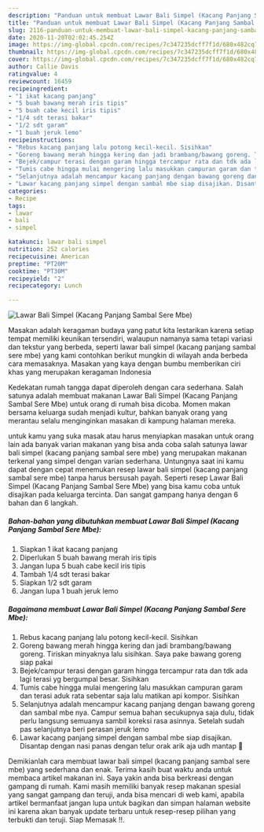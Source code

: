 ```yaml
---
description: "Panduan untuk membuat Lawar Bali Simpel (Kacang Panjang Sambal Sere Mbe) minggu ini"
title: "Panduan untuk membuat Lawar Bali Simpel (Kacang Panjang Sambal Sere Mbe) minggu ini"
slug: 2116-panduan-untuk-membuat-lawar-bali-simpel-kacang-panjang-sambal-sere-mbe-minggu-ini
date: 2020-11-20T02:02:45.254Z
image: https://img-global.cpcdn.com/recipes/7c347235dcff7f1d/680x482cq70/lawar-bali-simpel-kacang-panjang-sambal-sere-mbe-foto-resep-utama.jpg
thumbnail: https://img-global.cpcdn.com/recipes/7c347235dcff7f1d/680x482cq70/lawar-bali-simpel-kacang-panjang-sambal-sere-mbe-foto-resep-utama.jpg
cover: https://img-global.cpcdn.com/recipes/7c347235dcff7f1d/680x482cq70/lawar-bali-simpel-kacang-panjang-sambal-sere-mbe-foto-resep-utama.jpg
author: Callie Davis
ratingvalue: 4
reviewcount: 16459
recipeingredient:
- "1 ikat kacang panjang"
- "5 buah bawang merah iris tipis"
- "5 buah cabe kecil iris tipis"
- "1/4 sdt terasi bakar"
- "1/2 sdt garam"
- "1 buah jeruk lemo"
recipeinstructions:
- "Rebus kacang panjang lalu potong kecil-kecil. Sisihkan"
- "Goreng bawang merah hingga kering dan jadi brambang/bawang goreng. Tiriskan minyaknya lalu sisihkan. Saya pake bawang goreng siap pakai"
- "Bejek/campur terasi dengan garam hingga tercampur rata dan tdk ada lagi terasi yg bergumpal besar. Sisihkan"
- "Tumis cabe hingga mulai mengering lalu masukkan campuran garam dan terasi aduk rata sebentar saja lalu matikan api kompor. Sisihkan"
- "Selanjutnya adalah mencampur kacang panjang dengan bawang goreng dan sambal mbe nya. Campur semua bahan secukupnya saja dulu, tidak perlu langsung semuanya sambil koreksi rasa asinnya. Setelah sudah pas selanjutnya beri perasan jeruk lemo"
- "Lawar kacang panjang simpel dengan sambal mbe siap disajikan. Disantap dengan nasi panas dengan telur orak arik aja udh mantap 🤤"
categories:
- Recipe
tags:
- lawar
- bali
- simpel

katakunci: lawar bali simpel 
nutrition: 252 calories
recipecuisine: American
preptime: "PT20M"
cooktime: "PT30M"
recipeyield: "2"
recipecategory: Lunch

---
```



![Lawar Bali Simpel (Kacang Panjang Sambal Sere Mbe)](https://img-global.cpcdn.com/recipes/7c347235dcff7f1d/680x482cq70/lawar-bali-simpel-kacang-panjang-sambal-sere-mbe-foto-resep-utama.jpg)

Masakan adalah keragaman budaya yang patut kita lestarikan karena setiap tempat memiliki keunikan tersendiri, walaupun namanya sama tetapi variasi dan tekstur yang berbeda, seperti lawar bali simpel (kacang panjang sambal sere mbe) yang kami contohkan berikut mungkin di wilayah anda berbeda cara memasaknya. Masakan yang kaya dengan bumbu memberikan ciri khas yang merupakan keragaman Indonesia

Kedekatan rumah tangga dapat diperoleh dengan cara sederhana. Salah satunya adalah membuat makanan Lawar Bali Simpel (Kacang Panjang Sambal Sere Mbe) untuk orang di rumah bisa dicoba. Momen makan bersama keluarga sudah menjadi kultur, bahkan banyak orang yang merantau selalu menginginkan masakan di kampung halaman mereka.



untuk kamu yang suka masak atau harus menyiapkan masakan untuk orang lain ada banyak varian makanan yang bisa anda coba salah satunya lawar bali simpel (kacang panjang sambal sere mbe) yang merupakan makanan terkenal yang simpel dengan varian sederhana. Untungnya saat ini kamu dapat dengan cepat menemukan resep lawar bali simpel (kacang panjang sambal sere mbe) tanpa harus bersusah payah.
Seperti resep Lawar Bali Simpel (Kacang Panjang Sambal Sere Mbe) yang bisa kamu coba untuk disajikan pada keluarga tercinta. Dan sangat gampang hanya dengan 6 bahan dan 6 langkah.


<!--inarticleads1-->

##### Bahan-bahan yang dibutuhkan membuat Lawar Bali Simpel (Kacang Panjang Sambal Sere Mbe):

1. Siapkan 1 ikat kacang panjang
1. Diperlukan 5 buah bawang merah iris tipis
1. Jangan lupa 5 buah cabe kecil iris tipis
1. Tambah 1/4 sdt terasi bakar
1. Siapkan 1/2 sdt garam
1. Jangan lupa 1 buah jeruk lemo




<!--inarticleads2-->

##### Bagaimana membuat  Lawar Bali Simpel (Kacang Panjang Sambal Sere Mbe):

1. Rebus kacang panjang lalu potong kecil-kecil. Sisihkan
1. Goreng bawang merah hingga kering dan jadi brambang/bawang goreng. Tiriskan minyaknya lalu sisihkan. Saya pake bawang goreng siap pakai
1. Bejek/campur terasi dengan garam hingga tercampur rata dan tdk ada lagi terasi yg bergumpal besar. Sisihkan
1. Tumis cabe hingga mulai mengering lalu masukkan campuran garam dan terasi aduk rata sebentar saja lalu matikan api kompor. Sisihkan
1. Selanjutnya adalah mencampur kacang panjang dengan bawang goreng dan sambal mbe nya. Campur semua bahan secukupnya saja dulu, tidak perlu langsung semuanya sambil koreksi rasa asinnya. Setelah sudah pas selanjutnya beri perasan jeruk lemo
1. Lawar kacang panjang simpel dengan sambal mbe siap disajikan. Disantap dengan nasi panas dengan telur orak arik aja udh mantap 🤤




Demikianlah cara membuat lawar bali simpel (kacang panjang sambal sere mbe) yang sederhana dan enak. Terima kasih buat waktu anda untuk membaca artikel makanan ini. Saya yakin anda bisa berkreasi dengan gampang di rumah. Kami masih memiliki banyak resep makanan spesial yang sangat gampang dan teruji, anda bisa mencari di web kami, apabila artikel bermanfaat jangan lupa untuk bagikan dan simpan halaman website ini karena akan banyak update terbaru untuk resep-resep pilihan yang terbukti dan teruji. Siap Memasak !!. 
